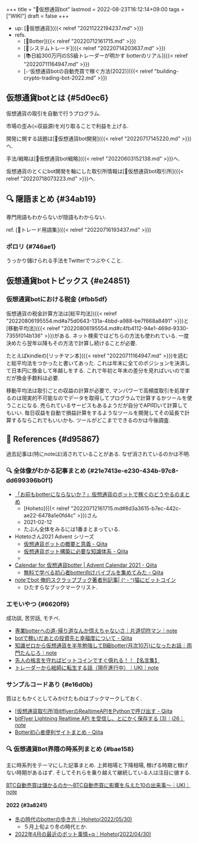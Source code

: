 +++
title = "📝仮想通貨bot"
lastmod = 2022-08-23T16:12:14+09:00
tags = ["WIKI"]
draft = false
+++

-   up: [📝仮想通貨]({{< relref "20211222194237.md" >}})
-   refs.
    -   [🔖Botter]({{< relref "20220712161715.md" >}})
    -   [📝システムトレード]({{< relref "20220714203637.md" >}})
    -   [📚日給300万円のSS級トレーダーが明かす botterのリアル]({{< relref "20220711164947.md" >}})
    -   [✅仮想通貨botの自動売買で稼ぐ方法(2022)]({{< relref "building-crypto-trading-bot-2022.md" >}})


## 仮想通貨botとは {#5d0ec6}

仮想通貨の取引を自動で行うプログラム.

市場の歪み(=収益源)を刈り取ることで利益を上げる.

開発に関する話題は[📝仮想通貨bot開発]({{< relref "20220717145220.md" >}})へ.

手法/戦略は[📝仮想通貨bot戦略]({{< relref "20220603152138.md" >}})へ.

仮想通貨のとくにbot開発を軸にした取引所情報は[📝仮想通貨bot取引所]({{< relref "20220718073223.md" >}})へ.


## <span class="org-todo todo _">🔍</span> 隠語まとめ {#34ab19}

専門用語もわからないが隠語もわからない.

ref. [📝トレード用語集]({{< relref "20220716193437.md" >}})


### ポロリ {#746ae1}

うっかり儲けられる手法をTwitterでつぶやくこと.


## 仮想通貨botトピックス {#e24851}


### 仮想通貨botにおける税金 {#fbb5df}

仮想通貨の税金計算方法は[総平均法]({{< relref "20220806195554.md#a75d0643-131a-4bbd-a988-be7f668a8491" >}})と[移動平均法]({{< relref "20220806195554.md#c4fb4112-94e1-469d-9330-7355f014b136" >}})がある. ネット検索ではどちらの方法も使われている. 一度決めたら翌年以降もその方法で計算し続けることが必要.

たとえばkindleの[リッチマン本]({{< relref "20220711164947.md" >}})を読むと総平均法をつかったと書いてあった. これは年末に全てのポジションを決済して日本円に換金して年越しをする. これで年初と年末の差分を見ればいいので楽だが換金手数料は必要.

移動平均法は取引ごとの収益の計算が必要で, マンパワーで高頻度取引を処理するのは現実的不可能なのでデータを取得してプログラムで計算するかツールを使うことになる. 売られているサービスもあるようだが自分でAPI叩いて計算してもいい. 毎日収益を自動で損益計算をするようなツールを開発してその延長で計算するならこれでもいいかも. ツールがどこまでできるのかは今後調査.


## <span class="org-todo todo _">🔗</span> References {#d95867}

過去記事は(特にnoteは)消されていることがある. なぜ消されているのかは不明.


### <span class="org-todo todo _">🔍</span> 全体像がわかる記事まとめ {#21e7413e-e230-434b-97c8-dd699396b0f1}

-   [「お前もbotterにならないか？」仮想通貨のボットで稼ぐのどうやるのまとめ](https://note.com/hht/n/n61e6ecefd059)
    -   [Hoheto]({{< relref "20220712161715.md#8d3a3615-b7ec-442c-ae22-6478a1e0fd4c" >}})さん
    -   2021-02-12
    -   たぶん全体をみるには1番まとまっている.
-   Hotetoさん2021 Advent シリーズ
    -   [仮想通貨ボットの概要と意義 - Qiita](https://qiita.com/hoheto/items/7dd1a13e0c42dd3e2a0c)
    -   [仮想通貨ボット構築に必要な知識体系 - Qiita](https://qiita.com/hoheto/items/299b7eef1dbb8155966f)
    -
-   [Calendar for 仮想通貨botter | Advent Calendar 2021 - Qiita](https://qiita.com/advent-calendar/2021/botter)
    -   [無料で学べる初心者botter向けバイブルを集めてみた - Qiita](https://qiita.com/hesoponyo/items/947414c36398c7237cbd)
-   [noteでbot 俺的スクラップブック著者別記事| (`^・^`)猫にビットコイン](https://tokyo559.com/post-6286/)
    -   ひたすらなブックマークリスト.


### エモいやつ {#6620f9}

成功談, 苦労話, モチベ.

-   [専業botterへの道-帰り道なんか憶えちゃないさ｜片道切符マン｜note](https://note.com/_and_go/n/nca8792c6910d)
-   [botで稼いだあとの投資先と幸福度について - Qiita](https://qiita.com/Snufkin0866/items/843685cb98a84ee89f1e)
-   [知識ゼロから仮想通貨を半年勉強してB級botter(月次10万)になったお話｜雨門たんじろ｜note](https://note.com/amadotanzirou/n/n7ecc02945785)
-   [先人の格言を守ればビットコインですぐ億れる！！【名言集】](https://tokyo559.com/page-3484/)
-   [トレーダーから絵師に転生する話（現在進行中）｜UKI｜note](https://note.com/uki_profit/n/n22a488a441ee)


### サンプルコードあり {#e16d0b}

質はともかくとしてみかけたものはブックマークしておく.

-   [[仮想通貨取引所]BitlflyerのRealtimeAPIをPythonで呼び出す - Qiita](https://qiita.com/Avocado/items/55a0dd6aed0d2bbf7b94)
-   [bitFlyer Lightning Realtime API を受信し、とにかく保存する (3)｜j26｜note](https://note.com/j26/n/n1ea0abb8b2c3)
-   [Botter初心者便利サイトまとめ - Qiita](https://qiita.com/OSAer/items/ef11072ced905eefe0bb)


### <span class="org-todo todo _">🔍</span> 仮想通貨Bot界隈の時系列まとめ {#bae158}

主に時系列をテーマにした記事まとめ. 上昇相場と下降相場, 稼げる時期と稼げない時期があるはず. そしてそれらを乗り越えて継続している人は注目に値する.

[BTC自動売買は儲かるのか～BTC自動売買に影響を与えた10の出来事～｜UKI｜note](https://note.com/uki_profit/n/nd9561a9d31f7)


#### 2022 {#3a8241}

-   [冬の時代のbotterの歩き方｜Hoheto(2022/05/30)](https://note.com/hht/n/n8f4afa2ec02a)
    -   ５月上旬より冬の時代とか.
-   [2022年4月の最近のボット事情+α｜Hoheto(2022/04/30)](https://note.com/hht/n/n12944d9c9367)
